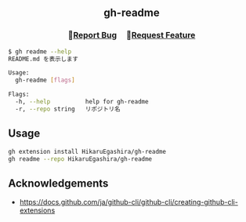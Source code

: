 <h2 align="center">
    <p align="center">gh-readme</p>
</h2>


<h3 align="center">
🔹<a  href="https://github.com/HikaruEgashira/gh-readme/issues">Report Bug</a> &nbsp; &nbsp;
🔹<a  href="https://github.com/HikaruEgashira/gh-readme/issues">Request Feature</a>
</h3>


```bash
$ gh readme --help
README.md を表示します

Usage:
  gh-readme [flags]

Flags:
  -h, --help          help for gh-readme
  -r, --repo string   リポジトリ名
```

## Usage

```bash
gh extension install HikaruEgashira/gh-readme
gh readme --repo HikaruEgashira/gh-readme
```
  
## Acknowledgements

- https://docs.github.com/ja/github-cli/github-cli/creating-github-cli-extensions
